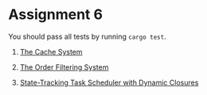 # Assignment 6

You should pass all tests by running `cargo test`.

1. [The Cache System](./cache-system)

2. [The Order Filtering System](./order-filtering-system)

3. [State-Tracking Task Scheduler with Dynamic Closures](./task-scheduler)
